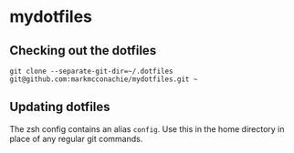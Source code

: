 # mydotfiles


## Checking out the dotfiles

```
git clone --separate-git-dir=~/.dotfiles git@github.com:markmcconachie/mydotfiles.git ~
```

## Updating dotfiles
The zsh config contains an alias `config`. Use this in the home directory in place of any regular git commands.
